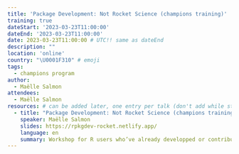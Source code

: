 ```yaml
---
title: 'Package Development: Not Rocket Science (champions training)'
training: true
dateStart: '2023-03-23T11:00:00'
dateEnd: '2023-03-23T11:00:00'
date: 2023-03-23T11:00:00 # UTC!! same as dateEnd
description: ""
location: 'online'
country: "\U0001F310" # emoji
tags: 
  - champions program
author:
  - Maëlle Salmon
attendees:
  - Maëlle Salmon
resources: # can be added later, one entry per talk (don't add while still empty, add once there are resources)
  - title: "Package Development: Not Rocket Science (champions training)"
    speaker: Maëlle Salmon
    slides: https://rpkgdev-rocket.netlify.app/
    language: en
    summary: Workshop for R users who’ve already developped or contributed to packages. Ideally, come with a package of yours to use as a playground.
---
```




